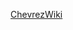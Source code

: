 <!DOCTYPE html>
<html lang="en">
<head>
  <meta charset="UTF-8">
  <meta name="viewport" content="width=device-width, initial-scale=1.0">
  <link rel="stylesheet" href="../article.css">
  <title>TITLE</title>
</head>
<body>

<a href="../index.html" class="title-link">ChevrezWiki</a>
<br/>

<main>

<div class="text">

</div>

</main>

<script src="app.js"></script>

</body>
</html>